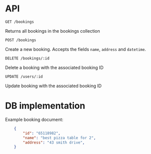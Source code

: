 # API

`GET /bookings`

Returns all bookings in the bookings collection

`POST /bookings`

Create a new booking. Accepts the fields `name`, `address` and `datetime`.

`DELETE /bookings/:id`

Delete a booking with the associated booking ID

`UPDATE /users/:id`

Update booking with the associated booking ID

# DB implementation

Example booking document: 

~~~json
    {
        "id": "65118982",
        "name": "best pizza table for 2",
        "address": "43 smith drive",
    }
~~~
